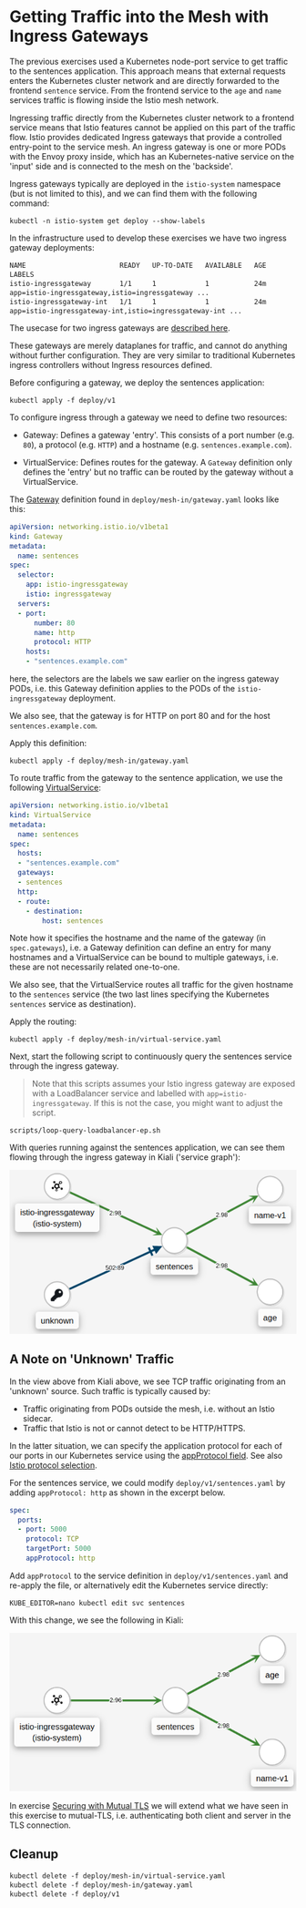[//]: # (Copyright, Michael Vittrup Larsen)
[//]: # (Origin: https://github.com/MichaelVL/istio-katas)
[//]: # (Tags: #ingress-gateway #VirtualService #Gateway)

# Getting Traffic into the Mesh with Ingress Gateways

The previous exercises used a Kubernetes node-port service to get traffic to the
sentences application. This approach means that external requests enters the
Kubernetes cluster network and are directly forwarded to the frontend `sentence`
service. From the frontend service to the `age` and `name` services traffic is
flowing inside the Istio mesh network.

Ingressing traffic directly from the Kubernetes cluster network to a frontend
service means that Istio features cannot be applied on this part of the traffic
flow. Istio provides dedicated Ingress gateways that provide a controlled
entry-point to the service mesh. An ingress gateway is one or more PODs with the
Envoy proxy inside, which has an Kubernetes-native service on the 'input' side
and is connected to the mesh on the 'backside'.

Ingress gateways typically are deployed in the `istio-system` namespace (but is
not limited to this), and we can find them with the following command:

```console
kubectl -n istio-system get deploy --show-labels
```

In the infrastructure used to develop these exercises we have two ingress
gateway deployments:

```console
NAME                       READY   UP-TO-DATE   AVAILABLE   AGE   LABELS
istio-ingressgateway       1/1     1            1           24m   app=istio-ingressgateway,istio=ingressgateway ...
istio-ingressgateway-int   1/1     1            1           24m   app=istio-ingressgateway-int,istio=ingressgateway-int ...
```

The usecase for two ingress gateways are [described here](https://github.com/MichaelVL/contour-envoy-helm-chart).

These gateways are merely dataplanes for traffic, and cannot do anything without
further configuration. They are very similar to traditional Kubernetes ingress
controllers without Ingress resources defined.

Before configuring a gateway, we deploy the sentences application:

```console
kubectl apply -f deploy/v1
```

To configure ingress through a gateway we need to define two resources:

- Gateway: Defines a gateway 'entry'. This consists of a port number (e.g. `80`), a protocol (e.g. `HTTP`) and a hostname (e.g. `sentences.example.com`).

- VirtualService: Defines routes for the gateway. A `Gateway` definition only defines the 'entry' but no traffic can be routed by the gateway without a VirtualService.

The [Gateway](https://istio.io/latest/docs/reference/config/networking/gateway/) definition found in `deploy/mesh-in/gateway.yaml` looks like this:

```yaml
apiVersion: networking.istio.io/v1beta1
kind: Gateway
metadata:
  name: sentences
spec:
  selector:
    app: istio-ingressgateway
    istio: ingressgateway
  servers:
  - port:
      number: 80
      name: http
      protocol: HTTP
    hosts:
    - "sentences.example.com"
```

here, the selectors are the labels we saw earlier on the ingress gateway PODs,
i.e. this Gateway definition applies to the PODs of the `istio-ingressgateway`
deployment.

We also see, that the gateway is for HTTP on port 80 and for the host `sentences.example.com`.

Apply this definition:

```console
kubectl apply -f deploy/mesh-in/gateway.yaml
```

To route traffic from the gateway to the sentence application, we use the following [VirtualService](https://istio.io/latest/docs/reference/config/networking/virtual-service/):

```yaml
apiVersion: networking.istio.io/v1beta1
kind: VirtualService
metadata:
  name: sentences
spec:
  hosts:
  - "sentences.example.com"
  gateways:
  - sentences
  http:
  - route:
    - destination:
        host: sentences
```

Note how it specifies the hostname and the name of the gateway (in
`spec.gateways`), i.e. a Gateway definition can define an entry for many
hostnames and a VirtualService can be bound to multiple gateways, i.e. these are
not necessarily related one-to-one.

We also see, that the VirtualService routes all traffic for the given hostname
to the `sentences` service (the two last lines specifying the Kubernetes
`sentences` service as destination).

Apply the routing:

```console
kubectl apply -f deploy/mesh-in/virtual-service.yaml
```

Next, start the following script to continuously query the sentences service
through the ingress gateway.

> Note that this scripts assumes your Istio ingress gateway are exposed with a LoadBalancer service and labelled with `app=istio-ingressgateway`. If this is not the case, you might want to adjust the script.

```console
scripts/loop-query-loadbalancer-ep.sh
```

With queries running against the sentences application, we can see them flowing
through the ingress gateway in Kiali ('service graph'):

![Traffic through ingress gateway](images/kiali-ingress-gw.png)

## A Note on 'Unknown' Traffic

In the view above from Kiali above, we see TCP traffic originating from an 'unknown' source. Such traffic is typically caused by:

- Traffic originating from PODs outside the mesh, i.e. without an Istio sidecar.
- Traffic that Istio is not or cannot detect to be HTTP/HTTPS.

In the latter situation, we can specify the application protocol for each of our ports in our Kubernetes service using the [appProtocol field](https://kubernetes.io/docs/reference/generated/kubernetes-api/v1.20/#serviceport-v1-core). See also [Istio protocol selection](https://istio.io/latest/docs/ops/configuration/traffic-management/protocol-selection).

For the sentences service, we could modify `deploy/v1/sentences.yaml` by adding
`appProtocol: http` as shown in the excerpt below.

```yaml
spec:
  ports:
  - port: 5000
    protocol: TCP
    targetPort: 5000
    appProtocol: http
```

Add `appProtocol` to the service definition in `deploy/v1/sentences.yaml` and
re-apply the file, or alternatively edit the Kubernetes service directly:

```console
KUBE_EDITOR=nano kubectl edit svc sentences
```

With this change, we see the following in Kiali:

![Traffic through ingress gateway](images/kiali-ingress-gw-no-tcp.png)

In exercise [Securing with Mutual TLS](mutual-tls.md) we will extend what we
have seen in this exercise to mutual-TLS, i.e. authenticating both client and
server in the TLS connection.

## Cleanup

```console
kubectl delete -f deploy/mesh-in/virtual-service.yaml
kubectl delete -f deploy/mesh-in/gateway.yaml
kubectl delete -f deploy/v1
```